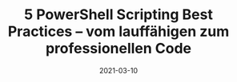 ---
title: "5 PowerShell Scripting Best Practices – vom lauffähigen zum professionellen Code"
date: 2021-03-10
tags: ["PowerShell", "Scripting", "Best Practices", "Code-Qualität"]
summary: "Lerne die 5 wichtigsten Best Practices für professionelles PowerShell-Scripting. Optimiere deinen Code für bessere Lesbarkeit, Stabilität und Wartbarkeit."
showSummary: true
showWordCount: true
externalUrl: https://www.scriptrunner.com/de/blog/5-powershell-scripting-best-practices/
showAuthor: true
showDate: true
showDateUpdated: true
categories: ['ScriptRunner']
---